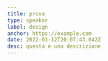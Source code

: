 ```yaml
---
title: prova
type: speaker
label: design
anchor: https://example.com
date: 2022-01-12T20:07:43.042Z
desc: questa è una descrizione
---
```

